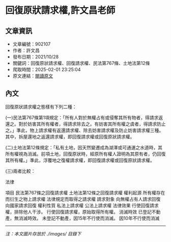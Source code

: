 # 回復原狀請求權,許文昌老師

## 文章資訊
- 文章編號：902107
- 作者：許文昌
- 發布日期：2021/10/28
- 關鍵詞：回復原狀請求權、回復請求權、民法第767條、土地法第12條
- 爬取時間：2025-02-01 23:25:04
- 原文連結：[閱讀原文](https://real-estate.get.com.tw/Columns/detail.aspx?no=902107)

## 內文


回復原狀請求權之態樣有下列二種：


(一)民法第767條第1項規定：「所有人對於無權占有或侵奪其所有物者，得請求返還之。對於妨害其所有權者，得請求除去之。有妨害其所有權之虞者，得請求防止之。」準此，物上請求權有返還請求權、除去妨害請求權及防止妨害請求權三種。其中，拆屋還地之返還請求權，即回復請求權或回復原狀請求權。


(二)土地法第12條規定：「私有土地，因天然變遷成為湖澤或可通運之水道時，其所有權視為消滅。前項土地，回復原狀時，經原所有權人證明為其原有者，仍回復其所有權。」準此，浮覆地之復權請求權，即回復請求權或回復原狀請求權。


(三)兩者比較：


法律


項目
民法第767條之回復請求權
土地法第12條之回復請求權
權利起源
所有權存在而衍生之物上請求權
法律規定而取得之請求權
請求對象
向無權占有人請求回復
向國家請求回復
權利性質
私法上請求權
公法上請求權
法律效果
行使回復請求權，排除他人干涉。
行使回復請求權，原始取得所有權。
消滅時效
已登記不動產，無消滅時效。
未登記不動產，因15年不行使而消滅。
因10年不行使而消滅

---
*注：本文圖片存放於 ./images/ 目錄下*
